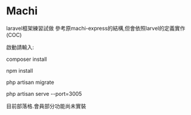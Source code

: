 # Machi

laravel框架練習試做
參考原machi-express的結構,但會依照larvel的定義實作(COC)

啟動請輸入:

composer install

npm install

php artisan migrate

php artisan serve --port=3005

目前部落格.會員部分功能尚未實裝